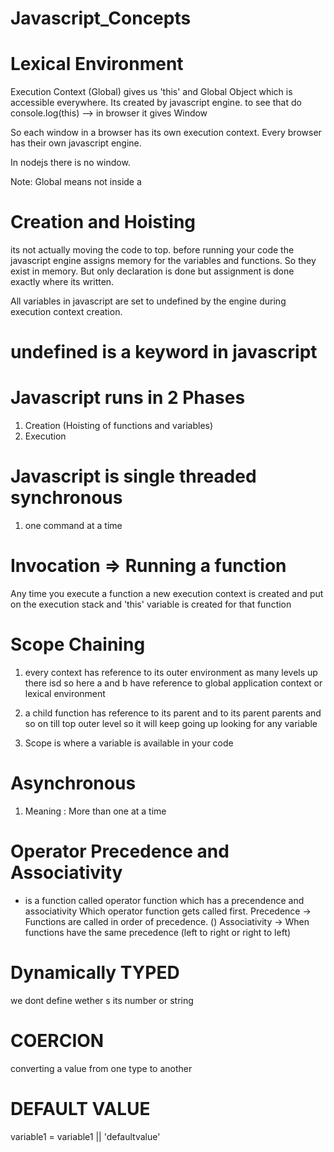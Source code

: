 # Javascript_Concepts

# Lexical Environment

Execution Context (Global) gives us 'this' and Global Object which is accessible everywhere. Its created by javascript engine.
to see that do console.log(this) --> in browser it gives Window

So each window in a browser has its own execution context. Every browser has their own javascript engine.

In nodejs there is no window.


Note: Global means not inside a 

# Creation and Hoisting 

its not actually moving the code to top. before running your code the javascript engine assigns memory for the variables and functions. So they exist in memory.
But  only declaration is done but assignment is done exactly where its written. 

All variables in javascript are set to undefined by the engine during execution context creation.


# undefined is a keyword in javascript


# Javascript runs in 2 Phases 
1. Creation (Hoisting of functions and variables) 
2. Execution


# Javascript is single threaded synchronous 
1. one command at a time

# Invocation => Running a function
 Any time you execute a function a new execution context is created and put on the execution stack and 'this' variable is created for that function


# Scope Chaining
1. every context has reference to its outer environment as many levels up there isd so here a and b have reference to global application context or lexical environment


2. a child function has reference to its parent and to its parent parents and so on till top outer level so it will keep going up looking for any variable

3. Scope is where a variable is available in your code


# Asynchronous 
1. Meaning : More than one at  a time



# Operator Precedence and Associativity
+ is a function called operator function which has a precendence and associativity
 Which operator function gets called first. 
Precedence -> Functions are called in order of precedence. ()
Associativity -> When functions have the same precedence (left to right or right to left)

# Dynamically TYPED
we dont define wether s its number or string


# COERCION
converting a value from one type to another

# DEFAULT VALUE
variable1 = variable1 || 'defaultvalue'










